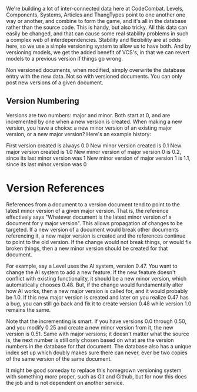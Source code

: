 We're building a lot of inter-connected data here at CodeCombat. Levels, Components, Systems, Articles and ThangTypes point to one another one way or another, and combine to form the game, and it's all in the database rather than the source code. This is handy, but also tricky. All this data can easily be changed, and that can cause some real stability problems in such a complex web of interdependencies. Stability and flexibility are at odds here, so we use a simple versioning system to allow us to have both. And by versioning models, we get the added benefit of VCS's, in that we can revert models to a previous version if things go wrong.

Non versioned documents, when modified, simply overwrite the database entry with the new data. Not so with versioned documents. You can only post new versions of a given document.

## Version Numbering
Versions are two numbers: major and minor. Both start at 0, and are incremented by one when a new version is created. When making a new version, you have a choice: a new minor version of an existing major version, or a new major version? Here's an example history:

First version created is always 0.0
New minor version created is 0.1
New major version created is 1.0
New minor version of major version 0 is 0.2, since its last minor version was 1
New minor version of major version 1 is 1.1, since its last minor version was 0

# Version References
References from a document to a version document tend to point to the latest minor version of a given major version. That is, the reference effectively says "Whatever document is the latest minor version of x document for y major version". This allows propagation of changes to be targeted. If a new version of a document would break other documents referencing it, a new major version is created and the references continue to point to the old version. If the change would not break things, or would fix broken things, then a new minor version should be created for that document.

For example, say a Level uses the AI system, version 0.47. You want to change the AI system to add a new feature. If the new feature doesn't conflict with existing functionality, it should be a new minor version, which automatically chooses 0.48. But, if the change would fundamentally alter how AI works, then a new major version is called for, and it would probably be 1.0. If this new major version is created and later on you realize 0.47 has a bug, you can still go back and fix it to create version 0.48 while version 1.0 remains the same.

Note that the incrementing is smart. If you have versions 0.0 through 0.50, and you modify 0.25 and create a new minor version from it, the new version is 0.51. Same with major versions; it doesn't matter what the source is, the next number is still only chosen based on what are the version numbers in the database for that document. The database also has a unique index set up which doubly makes sure there can never, ever be two copies of the same version of the same document.

It might be good someday to replace this homegrown versioning system with something more proper, such as Git and Github, but for now this does the job and is not dependent on another service.